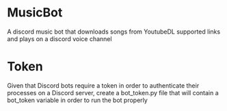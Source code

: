 # MusicBot

A discord music bot that downloads songs from YoutubeDL supported links and plays on a discord voice channel

# Token
Given that Discord bots require a token in order to authenticate their processes on a Discord server, create a bot_token.py file that will contain a bot_token variable in order to run the bot properly
